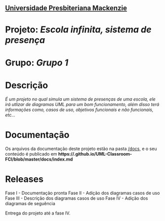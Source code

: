 <h2><a href= "https://www.mackenzie.br">Universidade Presbiteriana Mackenzie</a></h2>

# Projeto: *Escola infinita, sistema de presença*

# Grupo: *Grupo 1*

# Descrição

*É um projeto no qual simula um sistema de presenças de uma escola, ele irá utlizar de diagramas UML para um bom funcionamento, além disso terá informações como, casos de uso, objetivos funcionais e não funcionais, etc...*

# Documentação

Os arquivos da documentação deste projeto estão na pasta [/docs](/docs), e o seu conteúdo é publicado em **https://<usuario>.github.io/UML-Classroom-FCI/blob/master/docs/index.md**

# Releases

Fase I - Documentação pronta
Fase II - Adição dos diagramas casos de uso
Fase III - Descrição dos diagramas casos de uso
Fase IV - Adição dos diagramas de seguência

Entrega do projeto até a fase IV.
